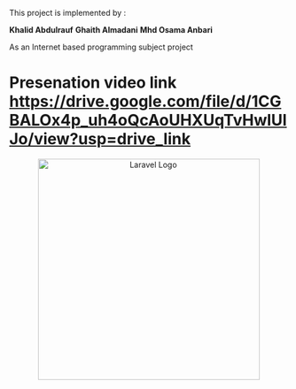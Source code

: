 This project is implemented by :

<b>Khalid Abdulrauf</b>
<b>Ghaith Almadani</b>
<b>Mhd Osama Anbari</b>

As an Internet based programming subject project

Presenation video link https://drive.google.com/file/d/1CGBALOx4p_uh4oQcAoUHXUqTvHwlUlJo/view?usp=drive_link
=======
<p align="center"><a href="https://laravel.com" target="_blank"><img src="https://raw.githubusercontent.com/laravel/art/master/logo-lockup/5%20SVG/2%20CMYK/1%20Full%20Color/laravel-logolockup-cmyk-red.svg" width="400" alt="Laravel Logo"></a></p>